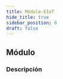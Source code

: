 ```yaml
---
title: Módulo-EIoT
hide_title: true
sidebar_position: 0
draft: false
---
```



## Módulo 

### Descripción

